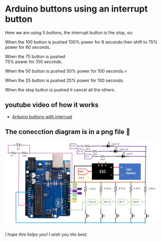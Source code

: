 # Arduino buttons using an interrupt button
Here we are using 5 buttons, the interrupt button is the stop, so:

When the 100 button is pushed 
100% power for 8 seconds then shift to 75% power for  60 seconds.

When the 75 button is pushed  
75% power for 100 seconds.

When the 50 button is pushed 
50% power for 100 seconds.<

When the 25 button is pushed 
25% power for 100 seconds.

When the stop button is pushed it cancel all the others.

## youtube video of how it works

* [Arduino buttons with interrupt](https://www.youtube.com/watch?v=rzn9oZjNYc8)

## The conecction diagram is in a png file 🚀
![alt text](https://github.com/DavidSilTroy/Arduino_interrupt_button/blob/main/conection_diagram_surfboard_leds_battery_level_and_buttons_op2.JPG?raw=true)

_I hope this helps you! I wish you the best._
